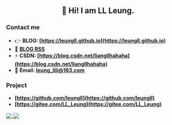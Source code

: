 <!-- ## Hi there 👋 -->

<!--
**leungll/leungll** is a ✨ _special_ ✨ repository because its `README.md` (this file) appears on your GitHub profile.

Here are some ideas to get you started:

- 🔭 I’m currently working on ...
- 🌱 I’m currently learning ...
- 👯 I’m looking to collaborate on ...
- 🤔 I’m looking for help with ...
- 💬 Ask me about ...
- 📫 How to reach me: ...
- 😄 Pronouns: ...
- ⚡ Fun fact: ...
-->

<!-- <div align="center">
    <a href="https://leungll.github.io/">Blog · </a>
    <a href="https://blog.csdn.net/liangllhahaha">CSDN</a>
</div> -->

<h2 align="center">👋 Hi! I am LL Leung.</h2>

### Contact me
- 👉 **BLOG: [https://leungll.github.io](https://leungll.github.io)**
- 📃 **[BLOG RSS](https://leungll.github.io/atom.xml)**
- ⚡ **CSDN: [https://blog.csdn.net/liangllhahaha](https://blog.csdn.net/liangllhahaha)**
- 💬 **Email: leung_lili@163.com**

### Project
- **[https://github.com/leungll](https://github.com/leungll)**
- **[https://gitee.com/LL_Leung](https://gitee.com/LL_Leung)**

<!-- <div align="left">
    <h3>Contact me</h3>   
    <ul>
        <li>
            👉 <strong>BLOG: <a href="https://leungll.github.io">https://leungll.github.io</a></strong>
        </li>
        <li>
            📃 <strong><a href="https://leungll.github.io">BLOG RSS</a></strong>
        </li>
        <li>
            ⚡ <strong>CSDN: <a href="https://blog.csdn.net/liangllhahaha">https://blog.csdn.net/liangllhahaha</a></strong>
        </li>
        <li>
            💬 <strong>Email: leung_lili@163.com</strong>
        </li>
    </ul>
</div> -->

<!-- <div align="center"> -->
<a href="https://github.com/leungll">
    <img align="center" src="https://github-readme-stats.vercel.app/api?username=lianglilihahaha&show_icons=true&include_all_commits=true?count_private=true"/>
</a>
<a href="https://github.com/leungll">
    <img align="center" src="https://github-readme-stats.vercel.app/api/top-langs/?username=lianglilihahaha&layout=compact"/>
</a>
<!-- </div> -->
